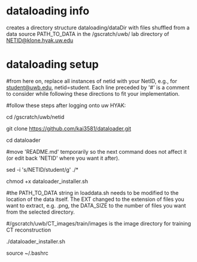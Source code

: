 # dataloading info
creates a directory structure dataloading/dataDir
with files shuffled from a data source PATH_TO_DATA in the /gscratch/uwb/ lab directory of NETID@klone.hyak.uw.edu

# dataloading setup
#from here on, replace all instances of netid with your NetID, e.g., for student@uwb.edu, netid=student. Each line preceded by '#' is a comment to consider while following these directions to fit your implementation.

#follow these steps after logging onto uw HYAK:

cd /gscratch/uwb/netid

git clone https://github.com/kai3581/dataloader.git 

cd dataloader

#move 'README.md' temporarily so the next command does not affect it (or edit back 'NETID' where you want it after).

sed -i 's/NETID/student/g' ./*

chmod +x dataloader_installer.sh

#the PATH_TO_DATA string in loaddata.sh needs to be modified to the location of the data itself. The EXT changed to the extension of files you
want to extract, e.g. .png, the DATA_SIZE to the number of files you want from the selected directory.

#/gscratch/uwb/CT_images/train/images is the image directory for training CT reconstruction

./dataloader_installer.sh

source ~/.bashrc

